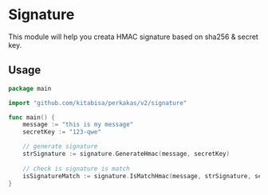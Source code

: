 # Signature

This module will help you creata HMAC signature based on sha256 & secret key.

## Usage

```go
package main

import "github.com/kitabisa/perkakas/v2/signature"

func main() {
    message := "this is my message"
	secretKey := "123-qwe"

    // generate signature
    strSignature := signature.GenerateHmac(message, secretKey)
    
    // check is signature is match
    isSignatureMatch := signature.IsMatchHmac(message, strSignature, secretKey)
}
```

